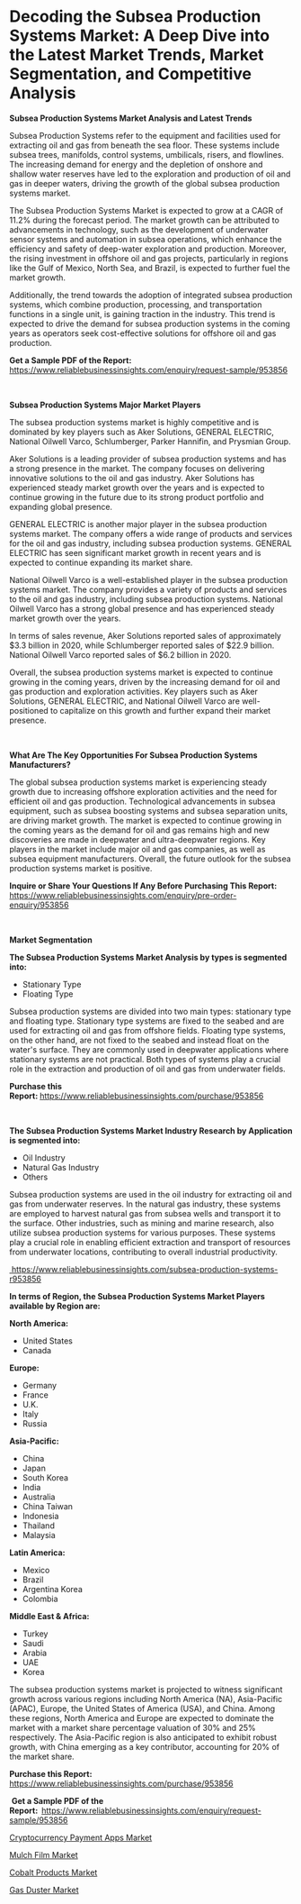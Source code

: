<p><h1>Decoding the Subsea Production Systems Market: A Deep Dive into the Latest Market Trends, Market Segmentation, and Competitive Analysis</h1></p><p><strong>Subsea Production Systems Market Analysis and Latest Trends</strong></p>
<p><p>Subsea Production Systems refer to the equipment and facilities used for extracting oil and gas from beneath the sea floor. These systems include subsea trees, manifolds, control systems, umbilicals, risers, and flowlines. The increasing demand for energy and the depletion of onshore and shallow water reserves have led to the exploration and production of oil and gas in deeper waters, driving the growth of the global subsea production systems market.</p><p>The Subsea Production Systems Market is expected to grow at a CAGR of 11.2% during the forecast period. The market growth can be attributed to advancements in technology, such as the development of underwater sensor systems and automation in subsea operations, which enhance the efficiency and safety of deep-water exploration and production. Moreover, the rising investment in offshore oil and gas projects, particularly in regions like the Gulf of Mexico, North Sea, and Brazil, is expected to further fuel the market growth.</p><p>Additionally, the trend towards the adoption of integrated subsea production systems, which combine production, processing, and transportation functions in a single unit, is gaining traction in the industry. This trend is expected to drive the demand for subsea production systems in the coming years as operators seek cost-effective solutions for offshore oil and gas production.</p></p>
<p><strong>Get a Sample PDF of the Report:&nbsp;</strong> <a href="https://www.reliablebusinessinsights.com/enquiry/request-sample/953856">https://www.reliablebusinessinsights.com/enquiry/request-sample/953856</a></p>
<p>&nbsp;</p>
<p><strong>Subsea Production Systems Major Market Players</strong></p>
<p><p>The subsea production systems market is highly competitive and is dominated by key players such as Aker Solutions, GENERAL ELECTRIC, National Oilwell Varco, Schlumberger, Parker Hannifin, and Prysmian Group.</p><p>Aker Solutions is a leading provider of subsea production systems and has a strong presence in the market. The company focuses on delivering innovative solutions to the oil and gas industry. Aker Solutions has experienced steady market growth over the years and is expected to continue growing in the future due to its strong product portfolio and expanding global presence.</p><p>GENERAL ELECTRIC is another major player in the subsea production systems market. The company offers a wide range of products and services for the oil and gas industry, including subsea production systems. GENERAL ELECTRIC has seen significant market growth in recent years and is expected to continue expanding its market share.</p><p>National Oilwell Varco is a well-established player in the subsea production systems market. The company provides a variety of products and services to the oil and gas industry, including subsea production systems. National Oilwell Varco has a strong global presence and has experienced steady market growth over the years.</p><p>In terms of sales revenue, Aker Solutions reported sales of approximately $3.3 billion in 2020, while Schlumberger reported sales of $22.9 billion. National Oilwell Varco reported sales of $6.2 billion in 2020.</p><p>Overall, the subsea production systems market is expected to continue growing in the coming years, driven by the increasing demand for oil and gas production and exploration activities. Key players such as Aker Solutions, GENERAL ELECTRIC, and National Oilwell Varco are well-positioned to capitalize on this growth and further expand their market presence.</p></p>
<p>&nbsp;</p>
<p><strong>What Are The Key Opportunities For Subsea Production Systems Manufacturers?</strong></p>
<p><p>The global subsea production systems market is experiencing steady growth due to increasing offshore exploration activities and the need for efficient oil and gas production. Technological advancements in subsea equipment, such as subsea boosting systems and subsea separation units, are driving market growth. The market is expected to continue growing in the coming years as the demand for oil and gas remains high and new discoveries are made in deepwater and ultra-deepwater regions. Key players in the market include major oil and gas companies, as well as subsea equipment manufacturers. Overall, the future outlook for the subsea production systems market is positive.</p></p>
<p><strong>Inquire or Share Your Questions If Any Before Purchasing This Report:</strong> <a href="https://www.reliablebusinessinsights.com/enquiry/pre-order-enquiry/953856">https://www.reliablebusinessinsights.com/enquiry/pre-order-enquiry/953856</a></p>
<p>&nbsp;</p>
<p><strong>Market Segmentation</strong></p>
<p><strong>The Subsea Production Systems Market Analysis by types is segmented into:</strong></p>
<p><ul><li>Stationary Type</li><li>Floating Type</li></ul></p>
<p><p>Subsea production systems are divided into two main types: stationary type and floating type. Stationary type systems are fixed to the seabed and are used for extracting oil and gas from offshore fields. Floating type systems, on the other hand, are not fixed to the seabed and instead float on the water's surface. They are commonly used in deepwater applications where stationary systems are not practical. Both types of systems play a crucial role in the extraction and production of oil and gas from underwater fields.</p></p>
<p><strong>Purchase this Report:&nbsp;</strong><a href="https://www.reliablebusinessinsights.com/purchase/953856">https://www.reliablebusinessinsights.com/purchase/953856</a></p>
<p>&nbsp;</p>
<p><strong>The Subsea Production Systems Market Industry Research by Application is segmented into:</strong></p>
<p><ul><li>Oil Industry</li><li>Natural Gas Industry</li><li>Others</li></ul></p>
<p><p>Subsea production systems are used in the oil industry for extracting oil and gas from underwater reserves. In the natural gas industry, these systems are employed to harvest natural gas from subsea wells and transport it to the surface. Other industries, such as mining and marine research, also utilize subsea production systems for various purposes. These systems play a crucial role in enabling efficient extraction and transport of resources from underwater locations, contributing to overall industrial productivity.</p></p>
<p><a href="https://www.reliablebusinessinsights.com/subsea-production-systems-r953856">&nbsp;https://www.reliablebusinessinsights.com/subsea-production-systems-r953856</a></p>
<p><strong>In terms of Region, the Subsea Production Systems Market Players available by Region are:</strong></p>
<p>
    <p> <strong> North America: </strong>
        <ul>
            <li>United States</li>
            <li>Canada</li>
        </ul>
        </p> 
    <p> <strong> Europe: </strong>
        <ul>
            <li>Germany</li>
            <li>France</li>
            <li>U.K.</li>
            <li>Italy</li>
            <li>Russia</li>
        </ul>
        </p> 
    <p> <strong> Asia-Pacific: </strong>
        <ul>
            <li>China</li>
            <li>Japan</li>
            <li>South Korea</li>
            <li>India</li>
            <li>Australia</li>
            <li>China Taiwan</li>
            <li>Indonesia</li>
            <li>Thailand</li>
            <li>Malaysia</li>
        </ul>
        </p> 
    <p> <strong> Latin America: </strong>
        <ul>
            <li>Mexico</li>
            <li>Brazil</li>
            <li>Argentina Korea</li>
            <li>Colombia</li>
        </ul>
        </p> 
    <p> <strong> Middle East & Africa: </strong>
        <ul>
            <li>Turkey</li>
            <li>Saudi</li>
            <li>Arabia</li>
            <li>UAE</li>
            <li>Korea</li>
        </ul>
    </p>
    </p>
<p><p>The subsea production systems market is projected to witness significant growth across various regions including North America (NA), Asia-Pacific (APAC), Europe, the United States of America (USA), and China. Among these regions, North America and Europe are expected to dominate the market with a market share percentage valuation of 30% and 25% respectively. The Asia-Pacific region is also anticipated to exhibit robust growth, with China emerging as a key contributor, accounting for 20% of the market share.</p></p>
<p><strong>Purchase this Report: </strong><a href="https://www.reliablebusinessinsights.com/purchase/953856">https://www.reliablebusinessinsights.com/purchase/953856</a></p>
<p>&nbsp;<strong>Get a Sample PDF of the Report:&nbsp;&nbsp;</strong><a href="https://www.reliablebusinessinsights.com/enquiry/request-sample/953856">https://www.reliablebusinessinsights.com/enquiry/request-sample/953856</a></p>
<p><strong></strong></p>
<p><p><a href="https://github.com/eugeneKim6262/Market-Research-Report-List-1/blob/main/cryptocurrency-payment-apps-market.md">Cryptocurrency Payment Apps Market</a></p><p><a href="https://www.linkedin.com/pulse/insights-mulch-film-market-players-size-geographical-regions-forecast-alfnc?trackingId=0rN6dwzok%2Bv97EhFJz4xhA%3D%3D">Mulch Film Market</a></p><p><a href="https://www.linkedin.com/pulse/cobalt-products-market-trends-focusing-insight-forecast-analysis-5fnzc?trackingId=VAdvbyOkqbnnt%2FmsUzQBSw%3D%3D">Cobalt Products Market</a></p><p><a href="https://www.linkedin.com/pulse/global-gas-duster-market-size-share-analysis-product-type-application-rgnjc?trackingId=b76Mv6TMxBF0RAXY7vlYLA%3D%3D">Gas Duster Market</a></p></p>